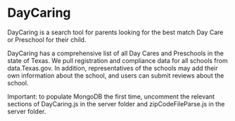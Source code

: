 # DayCaring

DayCaring is a search tool for parents looking for the best match Day Care or Preschool for their child.

DayCaring has a comprehensive list of all Day Cares and Preschools in the state of Texas.  We pull registration and compliance data for all schools from data.Texas.gov.  In addition, representatives of the schools may add their own information about the school, and users can submit reviews about the school.  

Important: to populate MongoDB the first time, uncomment the relevant sections of DayCaring.js in the server folder and zipCodeFileParse.js in the server folder.